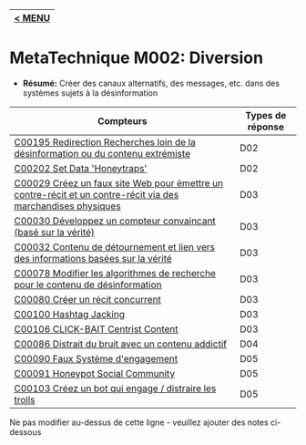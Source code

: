 |[< MENU](../README.md)|
|---|
# MetaTechnique M002: Diversion

* **Résumé:** Créer des canaux alternatifs, des messages, etc. dans des systèmes sujets à la désinformation


|Compteurs |Types de réponse |
|-------- |-------------- |
|[C00195 Redirection Recherches loin de la désinformation ou du contenu extrémiste](../../generated_pages/counters/C00195.md) |D02 |
|[C00202 Set Data 'Honeytraps'](../../generated_pages/counters/C00202.md) |D02 |
|[C00029 Créez un faux site Web pour émettre un contre-récit et un contre-récit via des marchandises physiques](../../generated_pages/counters/C00029.md) |D03 |
|[C00030 Développez un compteur convaincant (basé sur la vérité)](../../generated_pages/counters/C00030.md) |D03 |
|[C00032 Contenu de détournement et lien vers des informations basées sur la vérité](../../generated_pages/counters/C00032.md) |D03 |
|[C00078 Modifier les algorithmes de recherche pour le contenu de désinformation](../../generated_pages/counters/C00078.md) |D03 |
|[C00080 Créer un récit concurrent](../../generated_pages/counters/C00080.md) |D03 ||[C00084 Modifier les récits de désinformation et les rediffuser](../../generated_pages/counters/C00084.md) |D03 |
|[C00100 Hashtag Jacking](../../generated_pages/counters/C00100.md) |D03 |
|[C00106 CLICK-BAIT Centrist Content](../../generated_pages/counters/C00106.md) |D03 |
|[C00086 Distrait du bruit avec un contenu addictif](../../generated_pages/counters/C00086.md) |D04 |
|[C00090 Faux Système d'engagement](../../generated_pages/counters/C00090.md) |D05 |
|[C00091 Honeypot Social Community](../../generated_pages/counters/C00091.md) |D05 |
|[C00103 Créez un bot qui engage / distraire les trolls](../../generated_pages/counters/C00103.md) |D05 |



Ne pas modifier au-dessus de cette ligne - veuillez ajouter des notes ci-dessous